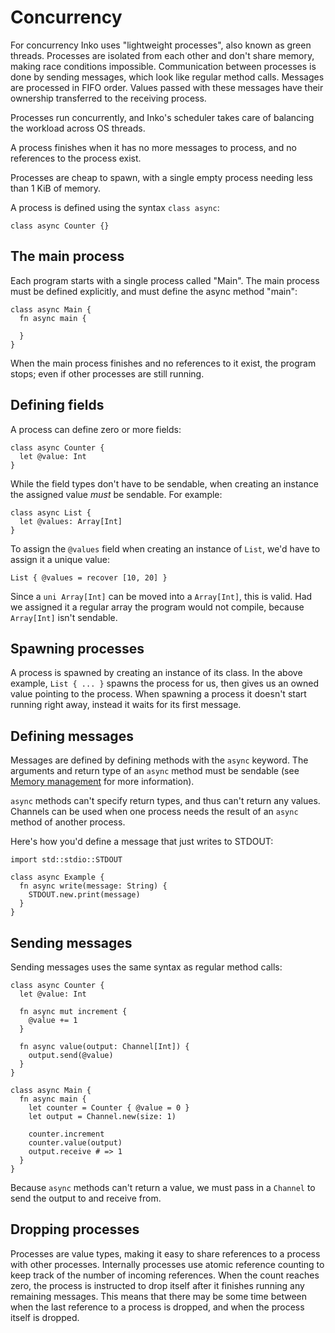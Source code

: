 # Concurrency

For concurrency Inko uses "lightweight processes", also known as green threads.
Processes are isolated from each other and don't share memory, making race
conditions impossible. Communication between processes is done by sending
messages, which look like regular method calls. Messages are processed in FIFO
order. Values passed with these messages have their ownership transferred to the
receiving process.

Processes run concurrently, and Inko's scheduler takes care of balancing the
workload across OS threads.

A process finishes when it has no more messages to process, and no references to
the process exist.

Processes are cheap to spawn, with a single empty process needing less than 1
KiB of memory.

A process is defined using the syntax `class async`:

```inko
class async Counter {}
```

## The main process

Each program starts with a single process called "Main". The main process must
be defined explicitly, and must define the async method "main":

```inko
class async Main {
  fn async main {

  }
}
```

When the main process finishes and no references to it exist, the program stops;
even if other processes are still running.

## Defining fields

A process can define zero or more fields:

```inko
class async Counter {
  let @value: Int
}
```

While the field types don't have to be sendable, when creating an instance the
assigned value _must_ be sendable. For example:

```inko
class async List {
  let @values: Array[Int]
}
```

To assign the `@values` field when creating an instance of `List`, we'd have to
assign it a unique value:

```inko
List { @values = recover [10, 20] }
```

Since a `uni Array[Int]` can be moved into a `Array[Int]`, this is valid. Had we
assigned it a regular array the program would not compile, because `Array[Int]`
isn't sendable.

## Spawning processes

A process is spawned by creating an instance of its class. In the above example,
`List { ... }` spawns the process for us, then gives us an owned value pointing
to the process. When spawning a process it doesn't start running right away,
instead it waits for its first message.

## Defining messages

Messages are defined by defining methods with the `async` keyword. The arguments
and return type of an `async` method must be sendable (see [Memory
management](memory-management.md) for more information).

`async` methods can't specify return types, and thus can't return any values.
Channels can be used when one process needs the result of an `async` method of
another process.

Here's how you'd define a message that just writes to STDOUT:

```inko
import std::stdio::STDOUT

class async Example {
  fn async write(message: String) {
    STDOUT.new.print(message)
  }
}
```

## Sending messages

Sending messages uses the same syntax as regular method calls:

```inko
class async Counter {
  let @value: Int

  fn async mut increment {
    @value += 1
  }

  fn async value(output: Channel[Int]) {
    output.send(@value)
  }
}

class async Main {
  fn async main {
    let counter = Counter { @value = 0 }
    let output = Channel.new(size: 1)

    counter.increment
    counter.value(output)
    output.receive # => 1
  }
}
```

Because `async` methods can't return a value, we must pass in a `Channel` to
send the output to and receive from.

## Dropping processes

Processes are value types, making it easy to share references to a process with
other processes. Internally processes use atomic reference counting to keep
track of the number of incoming references. When the count reaches zero, the
process is instructed to drop itself after it finishes running any remaining
messages. This means that there may be some time between when the last reference
to a process is dropped, and when the process itself is dropped.
